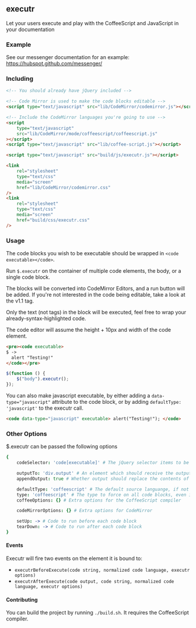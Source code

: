 ## executr

Let your users execute and play with the CoffeeScript and JavaScript in your documentation

### Example

See our messenger documentation for an example: https://hubspot.github.com/messenger/

### Including

```html
<!-- You should already have jQuery included -->

<!-- Code Mirror is used to make the code blocks editable -->
<script type="text/javascript" src="lib/CodeMirror/codemirror.js"></script>

<!-- Include the CodeMirror languages you're going to use -->
<script
	type="text/javascript"
	src="lib/CodeMirror/mode/coffeescript/coffeescript.js"
></script>
<script type="text/javascript" src="lib/coffee-script.js"></script>

<script type="text/javascript" src="build/js/executr.js"></script>

<link
	rel="stylesheet"
	type="text/css"
	media="screen"
	href="lib/CodeMirror/codemirror.css"
/>
<link
	rel="stylesheet"
	type="text/css"
	media="screen"
	href="build/css/executr.css"
/>
```

### Usage

The code blocks you wish to be executable should be wrapped in `<code executable></code>`.

Run `$.executr` on the container of multiple code elements, the body, or a single code block.

The blocks will be converted into CodeMirror Editors, and a run button will be added. If you're not interested
in the code being editable, take a look at the v1.1 tag.

Only the text (not tags) in the block will be executed, feel free to wrap your already-syntax-highlighted code.

The code editor will assume the height + 10px and width of the code element.

```html
<pre><code executable>
$ ->
  alert "Testing!"
</code></pre>
```

```javascript
$(function () {
	$("body").executr();
});
```

You can also make javascript executable, by either adding a `data-type="javascript"` attribute to the code
block, or by adding `defaultType: 'javascript'` to the executr call.

```html
<code data-type="javascript" executable> alert("Testing!"); </code>
```

### Other Options

$.executr can be passed the following options

```coffeescript
{
    codeSelector: 'code[executable]' # The jQuery selector items to be bound must match

    outputTo: 'div.output' # An element which should receive the output.
    appendOutput: true # Whether output should replace the contents of outputTo, or append to it

    defaultType: 'coffeescript' # The default source languange, if not supplied as a data-type attribute
    type: 'coffeescript' # The type to force on all code blocks, even if otherwise specified.  Can also be a function.
    coffeeOptions: {} # Extra options for the CoffeeScript compiler

    codeMirrorOptions: {} # Extra options for CodeMirror

    setUp: -> # Code to run before each code block
    tearDown: -> # Code to run after each code block
}
```

#### Events

Executr will fire two events on the element it is bound to:

-   `executrBeforeExecute(code string, normalized code language, executr options)`
-   `executrAfterExecute(code output, code string, normalized code language, executr options)`

#### Contributing

You can build the project by running `./build.sh`. It requires the CoffeeScript compiler.
